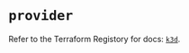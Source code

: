 # `provider`

Refer to the Terraform Registory for docs: [`k3d`](https://registry.terraform.io/providers/pvotal-tech/k3d/0.0.6/docs).
